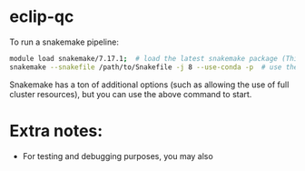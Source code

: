 # eclip-qc

To run a snakemake pipeline:

```bash
module load snakemake/7.17.1;  # load the latest snakemake package (This has been pre-installed for you on TSCC and will provide the path to the snakemake command)
snakemake --snakefile /path/to/Snakefile -j 8 --use-conda -p  # use the --snakefile parameter to specify which Snakefile to run, use -j to specify how many cores to use. -p prints the command out, useful for debugging.
```

Snakemake has a ton of additional options (such as allowing the use of full cluster resources), but you can use the above command to start.

# Extra notes:
- For testing and debugging purposes, you may also 